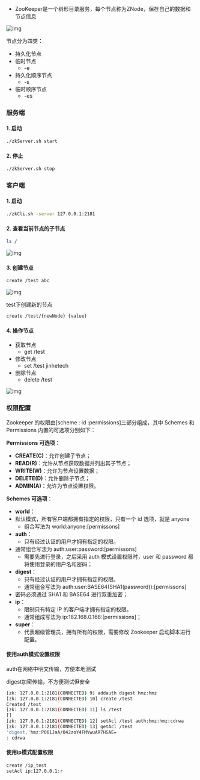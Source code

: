
- ZooKeeper是一个树形目录服务，每个节点称为ZNode，保存自己的数据和节点信息

![img](https://wdcdn.qpic.cn/MTY4ODg1NTczNDQ5MjQ2Mw_445520_kWKKZm5o3gvmVN2Z_1688542722?w=250&h=139&type=image/png)

节点分为四类：

- 持久化节点
- 临时节点
    - -e
- 持久化顺序节点
    - -s
- 临时顺序节点
    - -es



### **服务端**

#### 1. 启动

```bash
./zkServer.sh start
```

#### 2. 停止

```bash
./zkServer.sh stop
```

### **客户端**

#### 1. 启动

```bash
./zkCli.sh -server 127.0.0.1:2181
```

#### 2. 查看当前节点的子节点

```bash
ls /
```

![img](https://wdcdn.qpic.cn/MTY4ODg1NTczNDQ5MjQ2Mw_813694_wEs_0Si9aNs5dRMy_1688541931?w=391&h=121&type=image/png)

#### 3.     **创建节点**

```bash
create /test abc
```

![img](https://wdcdn.qpic.cn/MTY4ODg1NTczNDQ5MjQ2Mw_962828_zwzVaE2wNB0GAHMc_1688542264?w=286&h=35&type=image/png)

test下创建新的节点

```bash
create /test/{newNode} {value}
```



#### 4. **操作节点**

- 获取节点
    - get /test
- 修改节点
    - set /test jinhetech
- 删除节点
    - delete /test

![img](https://wdcdn.qpic.cn/MTY4ODg1NTczNDQ5MjQ2Mw_750604_Id_qdXL-Nxl-VeIq_1688542370?w=394&h=186&type=image/png)



### **权限配置**

Zookeeper 的权限由[scheme : id :permissions]三部分组成，其中 Schemes 和 Permissions 内置的可选项分别如下：



**Permissions 可选项**：

- **CREATE(C)**：允许创建子节点；
-  **READ(R)**：允许从节点获取数据并列出其子节点；
- **WRITE(W)**：允许为节点设置数据；
- **DELETE(D)**：允许删除子节点；
- **ADMIN(A)**：允许为节点设置权限。



**Schemes 可选项**：

- **world**：
- 默认模式，所有客户端都拥有指定的权限，只有一个 id 选项，就是 anyone
    - 组合写法为 world:anyone:[permissons]
- **auth**：
    - 只有经过认证的用户才拥有指定的权限。
- 通常组合写法为 auth:user:password:[permissons]
    - 需要先进行登录，之后采用 auth 模式设置权限时，user 和 password 都将使用登录的用户名和密码；
- **digest**：
    - 只有经过认证的用户才拥有指定的权限。
    - 通常组合写法为 auth:user:BASE64(SHA1(password)):[permissons]
- 密码必须通过 SHA1 和 BASE64 进行双重加密；
- **ip**：
    - 限制只有特定 IP 的客户端才拥有指定的权限。
    - 通常组成写法为 ip:182.168.0.168:[permissions]；
- **super**：
    - 代表超级管理员，拥有所有的权限，需要修改 Zookeeper 启动脚本进行配置。



#### 使用auth模式设置权限

auth在网络中明文传输，方便本地测试

digest加密传输，不方便测试但安全

```bash
[zk: 127.0.0.1:2181(CONNECTED) 9] addauth digest hmz:hmz
[zk: 127.0.0.1:2181(CONNECTED) 10] create /test
Created /test
[zk: 127.0.0.1:2181(CONNECTED) 11] ls /test
[]
[zk: 127.0.0.1:2181(CONNECTED) 12] setAcl /test auth:hmz:hmz:cdrwa
[zk: 127.0.0.1:2181(CONNECTED) 13] getAcl /test
'digest,'hmz:PO61JaA/O42zoY4FMVwuAR7HSAE=
: cdrwa
```



#### 使用ip模式配置权限

```bash
create /ip_test 
setAcl ip:127.0.0.1:r
```

